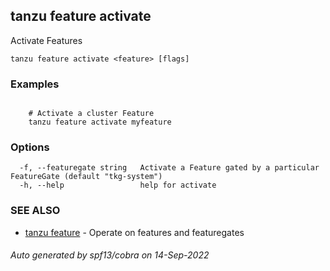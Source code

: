 ## tanzu feature activate

Activate Features

```
tanzu feature activate <feature> [flags]
```

### Examples

```

	# Activate a cluster Feature
	tanzu feature activate myfeature
```

### Options

```
  -f, --featuregate string   Activate a Feature gated by a particular FeatureGate (default "tkg-system")
  -h, --help                 help for activate
```

### SEE ALSO

* [tanzu feature](tanzu_feature.md)	 - Operate on features and featuregates

###### Auto generated by spf13/cobra on 14-Sep-2022
